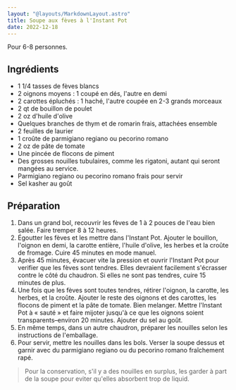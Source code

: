 ```yaml
---
layout: "@layouts/MarkdownLayout.astro"
title: Soupe aux fèves à l'Instant Pot
date: 2022-12-18
---
```


Pour 6-8 personnes.

## Ingrédients

- 1 1/4 tasses de fèves blancs
- 2 oignons moyens : 1 coupé en dés, l'autre en demi
- 2 carottes épluchés : 1 haché, l'autre coupée en 2-3 grands morceaux
- 2 qt de bouillon de poulet
- 2 oz d'huile d'olive
- Quelques branches de thym et de romarin frais, attachées ensemble
- 2 feuilles de laurier
- 1 croûte de parmigiano regiano ou pecorino romano
- 2 oz de pâte de tomate
- Une pincée de flocons de piment
- Des grosses nouilles tubulaires, comme les rigatoni, autant qui seront mangées au service.
- Parmigiano regiano ou pecorino romano frais pour servir
- Sel kasher au goût

## Préparation

1. Dans un grand bol, recouvrir les fèves de 1 à 2 pouces de l'eau bien salée. Faire tremper 8 à 12 heures.
2. Égoutter les fèves et les mettre dans l'Instant Pot. Ajouter le bouillon, l'oignon en demi, la carotte entière, l'huile d'olive, les herbes et la croûte de fromage. Cuire 45 minutes en mode manuel.
3. Après 45 minutes, évacuer vite la pression et ouvrir l'Instant Pot pour verifier que les fèves sont tendres. Elles devraient facilement s'écrasser contre le côté du chaudron. Si elles ne sont pas tendres, cuire 15 minutes de plus.
4. Une fois que les fèves sont toutes tendres, rétirer l'oignon, la carotte, les herbes, et la croûte. Ajouter le reste des oignons et des carottes, les flocons de piment et la pâte de tomate. Bien melanger. Mettre l'Instant Pot à « sauté » et faire mijoter jusqu'à ce que les oignons soient transparents–environ 20 minutes. Ajouter du sel au goût.
5. En même temps, dans un autre chaudron, préparer les nouilles selon les instructions de l'emballage.
6. Pour servir, mettre les nouilles dans les bols. Verser la soupe dessus et garnir avec du parmigiano regiano ou du pecorino romano fraîchement rapé.

> Pour la conservation, s'il y a des nouilles en surplus, les garder à part de la soupe pour eviter qu'elles absorbent trop de liquid.
